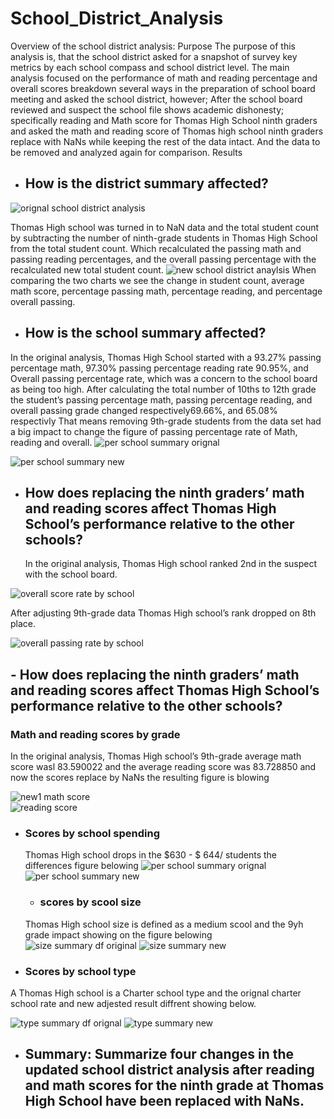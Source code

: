 # School_District_Analysis
Overview of the school district analysis:
Purpose
The purpose of this analysis is, that the school district asked for a snapshot of survey key metrics by each school compass and school district level.
 The main analysis focused on the performance of math and reading percentage and overall scores breakdown several ways in the preparation of school board meeting and asked the school district, however; After the school board reviewed and suspect the school file shows academic dishonesty; specifically reading and Math score for Thomas High School ninth graders and asked the math and reading score of Thomas high school ninth graders replace with NaNs while keeping the rest of the data intact. And the data to be removed and analyzed again for comparison.
Results
- ## 	How is the district summary affected?
![orignal school district analysis](https://user-images.githubusercontent.com/107454933/180311242-605e95f2-f6b1-4211-858a-d5213a72f641.png)

Thomas High school was turned in to NaN data and the total student count by subtracting the number of ninth-grade students in Thomas High School from the total student count. Which recalculated the passing math and passing reading percentages, and the overall passing percentage with the recalculated new total student count.
![new school district anaylsis](https://user-images.githubusercontent.com/107454933/180311168-be9236c0-c00d-49b9-91eb-c1bb06ff385c.png)
When comparing the two charts we see the change in student count, average math score, percentage passing math, percentage reading, and percentage overall passing.

- ##	How is the school summary affected?
 
 In the original analysis, Thomas High School started with a 93.27% passing percentage math, 97.30% passing percentage reading rate  90.95%, and  Overall passing percentage rate, which was a concern to the school board as being too high. After calculating the total number of 10ths to 12th grade the student’s passing percentage math, passing percentage reading, and overall passing grade changed respectively69.66%, and 65.08% respectivly That means removing 9th-grade students from the data set had a big impact to change the figure of passing percentage rate of Math, reading and overall.
![per school summary orignal](https://user-images.githubusercontent.com/107454933/180321753-973263e6-adeb-495a-9c02-78dd625d48dc.png)

![per school summary new](https://user-images.githubusercontent.com/107454933/180321716-c324f2c3-a48d-44cd-b597-99c72131ba97.png)
- ## How does replacing the ninth graders’ math and reading scores affect Thomas High School’s performance relative to the other schools?
   
   In the original analysis, Thomas High school ranked 2nd in the suspect with the school board.
   
![overall score rate by school](https://user-images.githubusercontent.com/107454933/180325088-aa660564-4794-4948-bde0-ab9acd0bb771.png)

  After adjusting 9th-grade data Thomas High school’s rank dropped on 8th place.
  
   ![overall passing rate by school](https://user-images.githubusercontent.com/107454933/180325150-ce439de4-1133-4d0c-a839-6395f4ac2e10.png)
    
## - How does replacing the ninth graders’ math and reading scores affect Thomas High School’s performance relative to the other schools?
### Math and reading scores by grade
In the original analysis, Thomas High school’s 9th-grade average math score wasl	83.590022 and the average reading score was 83.728850 and now the scores replace by NaNs the resulting figure is blowing

 ![new1 math score](https://user-images.githubusercontent.com/107454933/180337096-a8b29779-21b3-47f4-b287-25466d4b0708.png)  
 ![reading score](https://user-images.githubusercontent.com/107454933/180336621-4ed8d703-3944-446a-8664-c45d472e6aae.png)
 
- ### Scores by school spending
  Thomas High school drops in the $630 - $ 644/ students the differences figure belowing
  ![per school summary orignal](https://user-images.githubusercontent.com/107454933/180345637-e5348cc0-b7de-4d50-94a3-09211282d55a.png)
  ![per school summary new](https://user-images.githubusercontent.com/107454933/180345684-9e278d92-7c1f-4bce-9e3f-3597307fbbe1.png)
  
  - ### scores by scool size
  Thomas High school size is defined as a medium scool and the 9yh grade impact showing on the figure belowing
![size summary df original](https://user-images.githubusercontent.com/107454933/180348328-c82f104d-8c5a-4a5a-82f9-54e8386c179f.png)
![size summary new](https://user-images.githubusercontent.com/107454933/180348373-42326c38-b4b8-4b4e-b881-08e3df4e8f50.png)


- ### Scores by school type
A Thomas High school is a Charter school type and the orignal charter school rate and new adjested result diffrent showing below.

![type summary df orignal](https://user-images.githubusercontent.com/107454933/180349020-150405b5-7d60-4599-9fe5-7fa286acd2dd.png)
![type summary new](https://user-images.githubusercontent.com/107454933/180349047-a5748934-fdbd-479f-b163-7f39b6e8d9ee.png)

- ## Summary: Summarize four changes in the updated school district analysis after reading and math scores for the ninth grade at Thomas High School have been replaced with NaNs.



  




